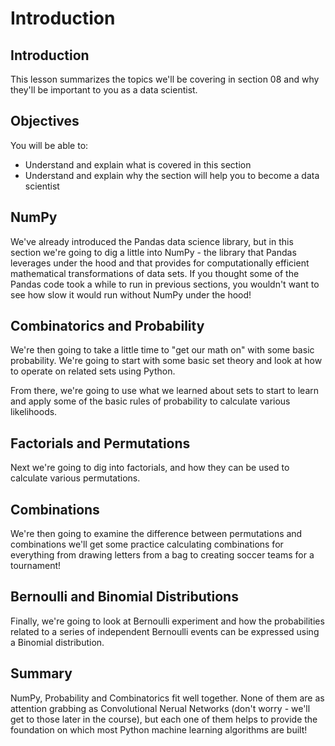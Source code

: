
# Introduction

## Introduction
This lesson summarizes the topics we'll be covering in section 08 and why they'll be important to you as a data scientist.

## Objectives
You will be able to:
* Understand and explain what is covered in this section
* Understand and explain why the section will help you to become a data scientist

## NumPy

We've already introduced the Pandas data science library, but in this section we're going to dig a little into NumPy - the library that Pandas leverages under the hood and that provides for computationally efficient mathematical transformations of data sets. If you thought some of the Pandas code took a while to run in previous sections, you wouldn't want to see how slow it would run without NumPy under the hood!

## Combinatorics and Probability

We're then going to take a little time to "get our math on" with some basic probability. We're going to start with some basic set theory and look at how to operate on related sets using Python.

From there, we're going to use what we learned about sets to start to learn and apply some of the basic rules of probability to calculate various likelihoods.

## Factorials and Permutations

Next we're going to dig into factorials, and how they can be used to calculate various permutations.

## Combinations

We're then going to examine the difference between permutations and combinations we'll get some practice calculating combinations for everything from drawing letters from a bag to creating soccer teams for a tournament!

## Bernoulli and Binomial Distributions

Finally, we're going to look at Bernoulli experiment and how the probabilities related to a series of independent Bernoulli events can be expressed using a Binomial distribution.


## Summary

NumPy, Probability and Combinatorics fit well together. None of them are as attention grabbing as Convolutional Nerual Networks (don't worry - we'll get to those later in the course), but each one of them helps to provide the foundation on which most Python machine learning algorithms are built!
